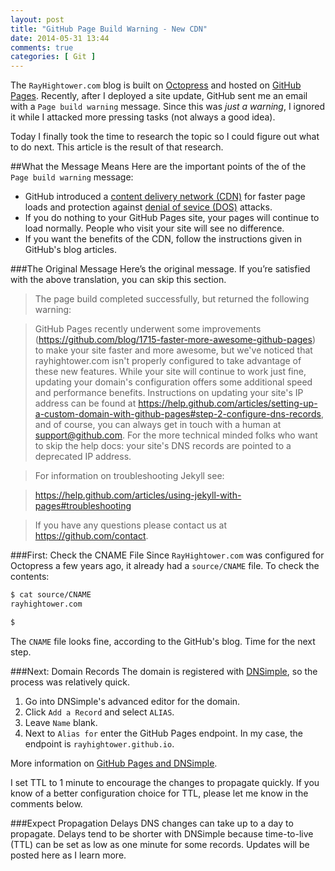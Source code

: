 ```yaml
---
layout: post
title: "GitHub Page Build Warning - New CDN"
date: 2014-05-31 13:44
comments: true
categories: [ Git ]
---
```

The `RayHightower.com` blog is built on [Octopress](http://octopress.org/) and hosted on [GitHub Pages](https://pages.github.com/). Recently, after I deployed a site update, GitHub sent me an email with a `Page build warning` message. Since this was _just a warning_, I ignored it while I attacked more pressing tasks (not always a good idea).

Today I finally took the time to research the topic so I could figure out what to do next. This article is the result of that research.
<!--more-->
##What the Message Means
Here are the important points of the of the `Page build warning` message:

* GitHub introduced a [content delivery network (CDN)](http://en.wikipedia.org/wiki/Content_delivery_network) for faster page loads and protection against [denial of sevice (DOS)](http://en.wikipedia.org/wiki/Denial-of-service_attack) attacks.
* If you do nothing to your GitHub Pages site, your pages will continue to load normally. People who visit your site will see no difference.
* If you want the benefits of the CDN, follow the instructions given in GitHub's blog articles.

###The Original Message
Here’s the original message. If you’re satisfied with the above translation, you can skip this section.

>The page build completed successfully, but returned the following warning:

>GitHub Pages recently underwent some improvements (https://github.com/blog/1715-faster-more-awesome-github-pages) to make your site faster and more awesome, but we've noticed that rayhightower.com isn't properly configured to take advantage of these new features. While your site will continue to work just fine, updating your domain's configuration offers some additional speed and performance benefits. Instructions on updating your site's IP address can be found at https://help.github.com/articles/setting-up-a-custom-domain-with-github-pages#step-2-configure-dns-records, and of course, you can always get in touch with a human at support@github.com. For the more technical minded folks who want to skip the help docs: your site's DNS records are pointed to a deprecated IP address.

>For information on troubleshooting Jekyll see:

>  https://help.github.com/articles/using-jekyll-with-pages#troubleshooting

>If you have any questions please contact us at https://github.com/contact.

###First: Check the CNAME File
Since `RayHightower.com` was configured for Octopress a few years ago, it already had a `source/CNAME` file. To check the contents:

```bash
$ cat source/CNAME
rayhightower.com

$ 

```
The `CNAME` file looks fine, according to the GitHub's blog. Time for the next step.  

###Next: Domain Records
The domain is registered with [DNSimple](http://dnsimple.com), so the process was relatively quick.

1. Go into DNSimple's advanced editor for the domain.
1. Click `Add a Record` and select `ALIAS`.
1. Leave `Name` blank.
1. Next to `Alias for` enter the GitHub Pages endpoint. In my case, the endpoint is `rayhightower.github.io`.

More information on [GitHub Pages and DNSimple](http://support.dnsimple.com/articles/github-pages/).

I set TTL to 1 minute to encourage the changes to propagate quickly. If you know of a better configuration choice for TTL, please let me know in the comments below.

###Expect Propagation Delays
DNS changes can take up to a day to propagate. Delays tend to be shorter with DNSimple because time-to-live (TTL) can be set as low as one minute for some records. Updates will be posted here as I learn more.

